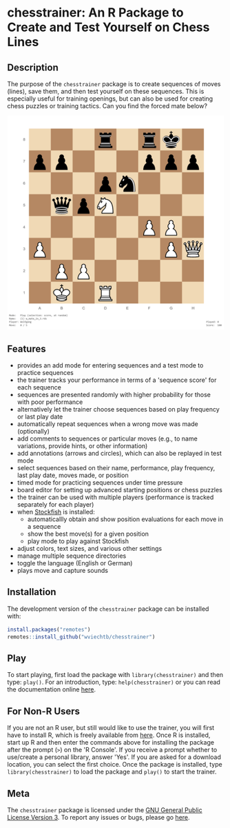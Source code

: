 chesstrainer: An R Package to Create and Test Yourself on Chess Lines
=====================================================================

## Description

The purpose of the `chesstrainer` package is to create sequences of moves (lines), save them, and then test yourself on these sequences. This is especially useful for training openings, but can also be used for creating chess puzzles or training tactics. Can you find the forced mate below?

![](man/figures/screenshot.png "Find the mate in three!")

## Features

- provides an add mode for entering sequences and a test mode to practice sequences
- the trainer tracks your performance in terms of a 'sequence score' for each sequence
- sequences are presented randomly with higher probability for those with poor performance
- alternatively let the trainer choose sequences based on play frequency or last play date
- automatically repeat sequences when a wrong move was made (optionally)
- add comments to sequences or particular moves (e.g., to name variations, provide hints, or other information)
- add annotations (arrows and circles), which can also be replayed in test mode
- select sequences based on their name, performance, play frequency, last play date, moves made, or position
- timed mode for practicing sequences under time pressure
- board editor for setting up advanced starting positions or chess puzzles
- the trainer can be used with multiple players (performance is tracked separately for each player)
- when [Stockfish](https://stockfishchess.org) is installed:
  - automaticallly obtain and show position evaluations for each move in a sequence
  - show the best move(s) for a given position
  - play mode to play against Stockfish
- adjust colors, text sizes, and various other settings
- manage multiple sequence directories
- toggle the language (English or German)
- plays move and capture sounds

## Installation

The development version of the `chesstrainer` package can be installed with:
```r
install.packages("remotes")
remotes::install_github("wviechtb/chesstrainer")
```

## Play

To start playing, first load the package with `library(chesstrainer)` and then type: `play()`. For an introduction, type: `help(chesstrainer)` or you can read the documentation online [here](https://wviechtb.github.io/chesstrainer/reference/chesstrainer-package.html).

## For Non-R Users

If you are not an R user, but still would like to use the trainer, you will first have to install R, which is freely available from [here](https://cran.r-project.org). Once R is installed, start up R and then enter the commands above for installing the package after the prompt (`>`) on the 'R Console'. If you receive a prompt whether to use/create a personal library, answer 'Yes'. If you are asked for a download location, you can select the first choice. Once the package is installed, type `library(chesstrainer)` to load the package and `play()` to start the trainer.

## Meta

The `chesstrainer` package is licensed under the [GNU General Public License Version 3](https://www.gnu.org/licenses/lgpl-3.0.txt). To report any issues or bugs, please go [here](https://github.com/wviechtb/chesstrainer/issues).
